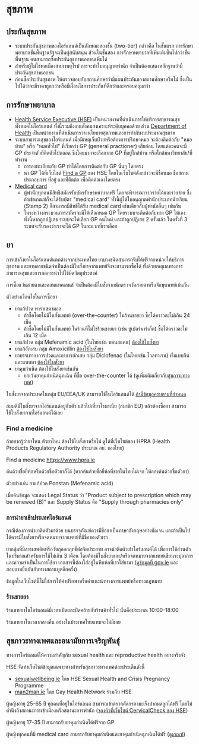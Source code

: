 # สุขภาพ

## ประกันสุขภาพ

- ระบบประกันสุขภาพของไอร์แลนด์เป็นลักษณะสองชั้น (two-tier)
  กล่าวคือ ในชั้นแรก การรักษาพยาบาลขั้นพื้นฐานรัฐจะเป็นผู้สนับสนุน
  ส่วนในชั้นสอง การรักษาพยาบาลที่เพิ่มเติมขึ้นไปกว่าขั้นพื้นฐาน
  คนสามารถซื้อประกันสุขภาพเอกชนเพิ่มได้
- สำหรับผู้ไม่ใช่พลเมืองสหภาพยุโรป การจะทำใบอนุญาตพำนัก
  จำเป็นต้องแสดงหลักฐานว่ามีประกันสุขภาพเอกชน
- ก่อนซื้อประกันสุขภาพ ให้ตรวจสอบกับสถานศึกษาว่ามีแผนประกันของสถานศึกษาหรือไม่
  ซึ่งเป็นไปได้ว่าจะมีราคาถูกกว่าหรือมีเงื่อนไขการประกันที่ดีกว่าและครอบคลุมกว่า

## การรักษาพยาบาล

- [Health Service Executive (HSE)](https://www.hse.ie/)
  เป็นหน่วยงานที่ดำเนินการให้บริการสาธารณสุขทั้งหมดในไอร์แลนด์
  ทั้งนี้รวมถึงงานสังคมสงเคราะห์ระดับบุคคลด้วย
  ส่วน [Department of Health](https://www.gov.ie/en/organisation/department-of-health/)
  เป็นหน่วยงานที่ดำเนินการวางนโยบายสุขภาพและการกำกับงบประมาณสุขภาพ
- ระบบสาธารณสุขของไอร์แลนด์ เมื่อมีเหตุเจ็บป่วยหรือต้องการปรึกษาหมอ
  จะต้องติดต่อกับ "หมอบ้าน" หรือ "หมอทั่วไป" ที่เรียกว่า GP (general practioner)
  เสียก่อน โดยแต่ละคนจะมี GP ประจำตัวที่ติดตัวไปตลอด
  ซึ่งโดยมากจะเลือกจาก GP ที่อยู่ใกล้บ้าน หรือใกล้มหาวิทยาลัย/ที่ทำงาน
    - การลงทะเบียนกับ GP ทำได้โดยการติดต่อกับ GP นั้นๆ โดยตรง
    - หา GP ได้ที่เว็บไซต์ [Find a GP](https://www2.hse.ie/services/find-a-gp/)
      ของ HSE โดยในเว็บไซต์ดังกล่าวจะมีชื่อหมอ ชื่อสถานประกอบการ ที่อยู่ และที่ติดต่อ เพื่อติดต่อเองโดยตรง
- [Medical card](https://www2.hse.ie/services/schemes-allowances/medical-cards/)
    - ผู้พำนักทุกคนมีสิทธิสมัครรับบัตรรักษาพยาบาลฟรี โดยจะพิจารณาจากรายได้และรายจ่าย
      ซึ่งถ้าเข้าเกณฑ์ก็จะได้รับบัตร "medical card" ทั้งนี้ผู้ได้ใบอนุญาตพำนักประเภทนักเรียน (Stamp 2)
      ก็สามารถมีสิทธิได้รับ medical card เช่นเดียวกับผู้่พำนักอื่นๆ เช่นกัน
    - ในระหว่างกระบวนการสมัครจะมีให้เลือกหมอ GP โดยระบบจะติดต่อกับทาง GP ให้เอง
      ทั้งนี้หากถูกปฏิเสธ ระบบจะให้เลือก GP คนใหม่ และถ้าถูกปฏิเสธ 2 ครั้งแล้ว
      ในครั้งที่ 3 ระบบจะรับรองว่าเราจะได้ GP ในละแวกที่เราเลือก

## ยา

การเข้าถึงยาในไอร์แลนด์แตกต่างจากประเทศไทย ยาบางชนิดสามารถรับได้ฟรีจากหน่วยให้บริการสุขภาพ
และยาหลายชนิดจำเป็นต้องมีใบสั่งยาจากแพทย์จึงจะสามารถซื้อได้
ทั้งด้วยเหตุผลทางการสาธารณสุขและการลดการนำไปใช้ผิดวัตถุประสงค์

การซื้อแว่นสายตาและคอนแทคเลนส์
จำเป็นต้องมีใบสั่งจากนักตรวจวัดสายตาหรือจักษุแพทย์เช่นกัน

ตัวอย่างเงื่อนไขในการซื้อยา

- ยาแก้ปวด พาราเซตามอล
    - ถ้าซื้อโดยไม่มีใบสั่งแพทย์ (over-the-counter) ในร้านขายยา
      ซื้อได้คราวละไม่เกิน 24 เม็ด
    - ถ้าซื้อโดยไม่มีใบสั่งแพทย์ ในร้านที่ไม่ใช่ร้านขายยา (เช่น ซูเปอร์มาร์เก็ต)
      ซื้อได้คราวละไม่เกิน 12 เม็ด
- ยาแก้ปวด กลุ่ม Mefenamic acid (ในไทยเช่น พอนสแตน)
  [ต้องใช้ใบสั่งยา](https://www.hpra.ie/homepage/medicines/medicines-information/find-a-medicine/results/item?pano=PA22643/001/001&t=Ponstan%20250%20mg%20Capsules)
- ยาแก้อักเสบ กลุ่ม Amoxicillin
  [ต้องใช้ใบสั่งยา](https://www.hpra.ie/homepage/medicines/medicines-information/find-a-medicine/results/item?pano=PA0711/162/002&t=Amoclav%20250mg/125mg%20Film-coated%20Tablets)
- ยาบรรเทาอาการปวดและอาการอักเสบ กลุ่ม Diclofenac (ในไทยเช่น โวลทาเรน)
  ทั้งแบบกินและแบบทา
  [ต้องใช้ใบสั่งยา](https://www.hpra.ie/homepage/medicines/medicines-information/find-a-medicine/results/item?pano=PA2256/001/005&t=Difene%201%%20w/w%20Gel)
- ยาคุมกำเนิด ต้องใช้ใบสั่งยาเช่นกัน
    - ยกเว้นยาคุมกำเนิดฉุกเฉิน ที่ซื้อ over-the-counter ได้ (ดูเพิ่มเติมเกี่ยวกับ[สุขภาวะทางเพศ](#sexual-health))

ใบสั่งยาจากประเทศในกลุ่ม EU/EEA/UK สามารถใช้ในไอร์แลนด์ได้
[ถ้ามีข้อมูลครบตามที่กำหนด](https://www.citizensinformation.ie/en/health/drugs-and-medicines/cross-border-prescriptions/)

สมมติมีใบสั่งยาจากไอร์แลนด์อยู่กับตัว แล้วไปเที่ยวโรมาเนีย (สมาชิก EU)
แล้วต้องซื้อยา สามารถใช้ใบสั่งยาจากไอร์แลนด์ได้เลย

### Find a medicine

ถ้าอยากรู้ว่ายาไหน ตัวยาไหน ต้องใช้ใบสั่งยาหรือไม่
ดูได้ที่เว็บไซต์ของ HPRA (Health Products Regulatory Authority ประมาณ อย. ของไทย)

Find a medicine <https://www.hpra.ie>

ค้นด้วยชื่อยี่ห้อหรือด้วยชื่อตัวยาก็ได้
(หากค้นด้วยชื่อยี่ห้อที่ขายในไทยไม่เจอ ให้ลองค้นด้วยชื่อตัวยา)

ตัวอย่างเช่น ยาแก้ปวด Ponstan (Mefenamic acid)

เมื่อค้นข้อมูล จะแสดง Legal Status ว่า
"Product subject to prescription which may be renewed (B)"
และ Supply Status คือ "Supply through pharmacies only"

### การนำยาเข้าประเทศไอร์แลนด์

กรณีต้องการนำยาติดตัวมาด้วย
บนบรรจุภัณฑ์ควรมีชื่อยาเป็นภาษาอังกฤษอย่างชัดเจน และถ้าเป็นไปได้ควรมีใบสั่งยาหรือจดหมายจากแพทย์ที่มีชื่อของตัวเรา

ยากลุ่มที่มีสารเสพติดหรือวัตถุออกฤทธิ์ต่อจิตประสาท อาจนำติดตัวเข้าไอร์แลนด์ได้
เพื่อการใช้ส่วนตัวในปริมาณสำหรับการใช้ไม่เกิน 3 เดือน
โดยต้องมีใบสั่งยาและ/หรือจดหมายจากแพทย์เขียนระบุอาการและความจำเป็นในการใช้ยา
เอกสารนี้ต้องใส่อยู่ในหีบห่อที่เราใส่ยามา
([ดูข้อมูลที่ gov.ie](https://www.gov.ie/en/service/5e814-travelling-into-ireland-from-schengen-countries-with-prescribed-narcotics-andor-psychotropic-substances/#travelling-into-ireland-from-non-schengen-countries-with-prescribed-narcotics-andor-psychotropic-substances) และสอบถามยืนยันกับทางสถานทูตอีกครั้ง)

ข้อมูลในเว็บไซต์นี้ไม่ใช่การให้คำปรึกษาหรือคำแนะนำทางการแพทย์หรือทางกฎหมาย

### ร้านขายยา

ร้านขายยาในไอร์แลนด์มีเวลาเปิดและปิดคล้ายกับร้านค้าทั่วไป นั่นคือประมาณ 10:00-18:00

ร้านขายยาในเวลากลางคืน อย่างในประเทศไทยแทบจะไม่มีเลย

## สุขภาวะทางเพศและอนามัยการเจริญพันธุ์ <a name="sexual-health"></a>

ทางการไอร์แลนด์ให้ความสำคัญกับ sexual health และ reproductive health อย่างจริงจัง

HSE จัดทำเว็บไซต์ข้อมูลเฉพาะทางสำหรับสุขภาวะทางเพศต่ละประเด็นดังนี้

- [sexualwellbeing.ie](https://www.sexualwellbeing.ie/) โดย HSE Sexual Health and Crisis Pregnancy Programme
- [man2man.ie](https://man2man.ie/) โดย Gay Health Network ร่วมกับ HSE

ผู้หญิงอายุ 25-65 ปี ทุกคนที่อยู่ในไอร์แลนด์ สามารถเข้าตรวจคัดกรองมะเร็งปากมดลูกได้ฟรี
โดยไม่คำนึงถึงสถานะการเข้าเมืองหรือสถานะการพำนัก
([จองคิวที่เว็บไซต์ CervicalCheck ของ HSE](https://www2.hse.ie/conditions/cervical-screening/))

ผู้หญิงอายุ 17-35 ปี สามารถรับยาคุมกำเนิดได้ฟรีจาก GP

ผู้หญิงทุกคนที่มี medical card สามารถรับยาคุมกำเนิดและยาคุมกำเนิดฉุกเฉินได้ฟรี
([ดูเกณฑ์](https://www.citizensinformation.ie/en/health/health-services/reproductive_health/contraception/))
